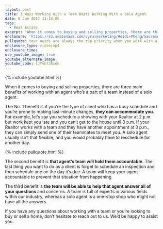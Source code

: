 ```yaml
---
layout: post
title: 3 Ways Working With a Team Beats Working With a Solo Agent
date: 6 Jun 2017 11:18:00
tags:
  - Real Estate
excerpt: 'When it comes to buying and selling properties, there are three main benefits of working with an agent who’s a part of a team instead of a solo agent.'
enclosure: 'https://s3.amazonaws.com/vyralmarketing/Heidi+Phong/Sacramento+Real+Estate-+Solo+agents+vs.+real+estate+teams.mp4'
pullquote: Your needs are always the top priority when you work with a team.
enclosure_type: video/mp4
enclosure_time:
use_youtube_image: true
youtube_alternate_image:
youtube_code: lJYvb7JAsek
---
```



{% include youtube.html %}

When it comes to buying and selling properties, there are three main benefits of working with an agent who’s a part of a team instead of a solo agent.

The No. 1 benefit is if you’re the type of client who has a busy schedule and you’re prone to making last-minute changes, **they can accommodate you.** For example, let’s say you schedule a showing with your Realtor at 2 p.m. but work kept you late and you can’t get to the house until 3 p.m. If your Realtor works with a team and they have another appointment at 3 p.m., they can simply send one of their teammates to meet you. A solo agent usually isn’t that flexible, and you would probably have to reschedule for another day.

{% include pullquote.html %}

The second benefit is **that agent’s team will hold them accountable.** The last thing you want to do as a client is forget to schedule an inspection and then schedule one on the day it’s due. A team will keep your agent accountable to prevent that situation from happening.

The third benefit is **the team will be able to help that agent answer all of your questions** and concerns. A team is full of experts in various fields within our industry, whereas a solo agent is a one-stop shop who might not have all the answers.

If you have any questions about working with a team or you’re looking to buy or sell a home, don’t hesitate to reach out to us. We’d be happy to assist you.